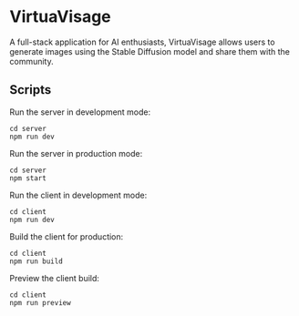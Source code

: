 # VirtuaVisage

A full-stack application for AI enthusiasts, VirtuaVisage allows users to generate images using the Stable Diffusion model and share them with the community.

## Scripts

Run the server in development mode:

    cd server
    npm run dev

Run the server in production mode:

    cd server
    npm start

Run the client in development mode:

    cd client
    npm run dev

Build the client for production:

    cd client
    npm run build

Preview the client build:

    cd client
    npm run preview
